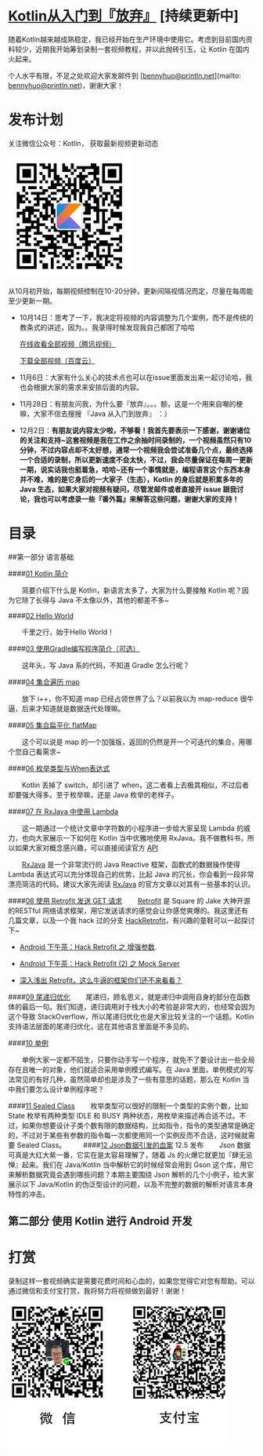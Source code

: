# [Kotlin从入门到『放弃』](https://github.com/enbandari/Kotlin-Tutorials) [持续更新中]
随着Kotlin越来越成熟稳定，我已经开始在生产环境中使用它。考虑到目前国内资料较少，近期我开始筹划录制一套视频教程，并以此抛砖引玉，让 Kotlin 在国内火起来。

个人水平有限，不足之处欢迎大家发邮件到 [bennyhuo@println.net](mailto: bennyhuo@println.net)，谢谢大家！

# 发布计划

关注微信公众号：Kotlin， 获取最新视频更新动态

<img src="arts/Kotlin.jpg" width="250px"/>

从10月初开始，每期视频控制在10-20分钟，更新间隔视情况而定，尽量在每周能至少更新一期。

* 10月14日：思考了一下，我决定将视频的内容调整为几个案例，而不是传统的教条式的讲述，因为。。我录得时候发现我自己都困了哈哈

	[在线收看全部视频（腾讯视频）](http://v.qq.com/boke/gplay/903446d6231d8612d198c58fb86eb4dc_t6d000101bd9lx1.html)
	
	[下载全部视频（百度云）](http://pan.baidu.com/s/1nvGYAfB)

* 11月6日：大家有什么关心的技术点也可以在issue里面发出来一起讨论哈，我也会根据大家的需求来安排后面的内容。
* 11月28日：有朋友问我，为什么要『放弃』。。。额，这是一个用来自嘲的梗嘛，大家不信去搜搜 『Java 从入门到放弃』 ：）
* 12月2日：**有朋友说内容太少啦，不够看！我首先要表示一下感谢，谢谢诸位的关注和支持~这套视频是我在工作之余抽时间录制的，一个视频虽然只有10分钟，不过内容点却不太好想，通常一个视频我会尝试准备几个点，最终选择一个合适的录制，所以更新速度不会太快，不过，我会尽量保证在每周一更新一期，说实话我也挺着急，哈哈~还有一个事情就是，编程语言这个东西本身并不难，难的是它身后的一大家子（生态），Kotlin 的身后就是积累多年的 Java 生态，如果大家对视频有疑问，尽管发邮件或者直接开 issue 跟我讨论，我也可以考虑录一些『番外篇』来解答这些问题，谢谢大家的支持！**

# 目录

##第一部分 语言基础

####[01 Kotlin 简介](http://v.qq.com/page/z/u/9/z0337i7a3u9.html)

　　简要介绍下什么是 Kotlin，新语言太多了，大家为什么要接触 Kotlin 呢？因为它除了长得与 Java 不太像以外，其他的都差不多~
  
####[02 Hello World](http://v.qq.com/page/h/n/m/h0337jfa5nm.html)

　　千里之行，始于Hello World！
  
####[03 使用Gradle编写程序简介（可选）](http://v.qq.com/page/b/p/l/b03372ox4pl.html)

　　这年头，写 Java 系的代码，不知道 Gradle 怎么行呢？
  
####[04 集合遍历 map](http://v.qq.com/page/s/q/c/s033707mdqc.html)

　　放下 i++，你不知道 map 已经占领世界了么？以前我以为 map-reduce 很牛逼，后来才知道就是数据迭代处理嘛。
  
####[05 集合扁平化 flatMap](http://v.qq.com/page/h/u/7/h0337scgau7.html)

　　这个可以说是 map 的一个加强版，返回的仍然是开一个可迭代的集合，用哪个您自己看需求~
  
####[06 枚举类型与When表达式](http://v.qq.com/page/t/0/9/t0337iacg09.html)

　　Kotlin 丢掉了 switch，却引进了 when，这二者看上去极其相似，不过后者却要强大得多。至于枚举嘛，还是 Java 枚举的老样子。
  
####[07 在 RxJava 中使用 Lambda](http://v.qq.com/x/page/l0340boeng7.html)

　　这一期通过一个统计文章中字符数的小程序进一步给大家呈现 Lambda 的威力，也向大家展示一下如何在 Kotlin 当中优雅地使用 RxJava。我不做教科书，所以如果大家对概念感兴趣，可以直接阅读官方 [API](https://kotlinlang.org/docs/reference/lambdas.html)

　　[RxJava](https://github.com/ReactiveX/RxJava) 是一个非常流行的 Java Reactive 框架，函数式的数据操作使得 Lambda 表达式可以充分体现自己的优势，比起 Java 的冗长，你会看到一段非常漂亮简洁的代码。建议大家先阅读 [RxJava](https://github.com/ReactiveX/RxJava) 的官方文章以对其有一些基本的认识。

####[08 使用 Retrofit 发送 GET 请求](http://v.qq.com/x/page/t0342thu1al.html)
　　[Retrofit](https://square.github.io/retrofit/) 是 Square 的 Jake 大神开源的RESTful 网络请求框架，用它发送请求的感觉会让你感觉爽爆的。我这里还有几篇文章，以及一个我 hack 过的分支 [HackRetrofit](https://github.com/enbandari/HackRetrofit)，有兴趣的童鞋可以一起探讨下~


* [Android 下午茶：Hack Retrofit 之 增强参数](http://www.println.net/post/Android-Hack-Retrofit).

* [Android 下午茶：Hack Retrofit (2) 之 Mock Server](http://www.println.net/post/Android-Hack-Retrofit-Mock-Server)

* [深入浅出 Retrofit，这么牛逼的框架你们还不来看看？](http://www.println.net/post/deep-in-retrofit)

####[09 尾递归优化](http://v.qq.com/x/page/f0345wmuw2m.html)
　　尾递归，顾名思义，就是递归中调用自身的部分在函数体的最后一句。我们知道，递归调用对于栈大小的考验是非常大的，也经常会因为这个导致 StackOverflow，所以尾递归优化也是大家比较关注的一个话题。Kotlin 支持语法层面的尾递归优化，这在其他语言里面是不多见的。

####[10 单例](https://v.qq.com/x/page/f034839rf5q.html)

　　单例大家一定都不陌生，只要你动手写一个程序，就免不了要设计出一些全局存在且唯一的对象，他们就适合采用单例模式编写。在 Java 里面，单例模式的写法常见的有好几种，虽然简单却也是涉及了一些有意思的话题，那么在 Kotlin 当中我们要怎么设计单例程序呢？

####[11 Sealed Class](https://v.qq.com/x/page/f0350ioskzj.html)
　　枚举类型可以很好的限制一个类型的实例个数，比如 State 枚举有两种类型 IDLE 和 BUSY 两种状态，用枚举来描述再合适不过。不过，如果你想要设计子类个数有限的数据结构，比如指令，指令的类型通常是确定的，不过对于某些有参数的指令每一次都使用同一个实例反而不合适，这时候就需要 Sealed Class。
　　
####[12 Json数据引发的血案]() 12.5 发布
　　Json 数据可真是大红大紫一番，它实在是太容易理解了，随着 Js 的火爆它就更加『肆无忌惮』起来。我们在 Java/Kotlin 当中解析它的时候经常会用到 Gson 这个库，用它来解析数据究竟会遇到哪些问题？本期主要围绕 Json 解析的几个小例子，给大家展示以下 Java/Kotlin 的伪泛型设计的问题，以及不完整的数据的解析对语言本身特性的冲击。


## 第二部分 使用 Kotlin 进行 Android 开发


# 打赏

录制这样一套视频确实是需要花费时间和心血的，如果您觉得它对您有帮助，可以通过微信和支付宝打赏，我将努力将视频做到最好！谢谢！

<img src="arts/contributes.jpg" width="450px"/>

